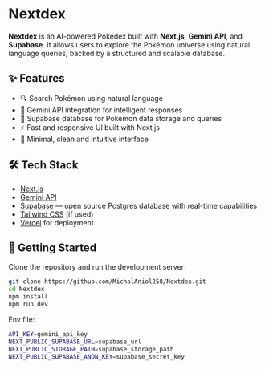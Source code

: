 # Nextdex

**Nextdex** is an AI-powered Pokédex built with **Next.js**, **Gemini API**, and **Supabase**. It allows users to explore the Pokémon universe using natural language queries, backed by a structured and scalable database.

## ✨ Features

- 🔍 Search Pokémon using natural language
- 🤖 Gemini API integration for intelligent responses
- 🧱 Supabase database for Pokémon data storage and queries
- ⚡️ Fast and responsive UI built with Next.js
- 🎨 Minimal, clean and intuitive interface

## 🛠 Tech Stack

- [Next.js](https://nextjs.org/)
- [Gemini API](https://deepmind.google/technologies/gemini/)
- [Supabase](https://supabase.com/) — open source Postgres database with real-time capabilities
- [Tailwind CSS](https://tailwindcss.com/) (if used)
- [Vercel](https://vercel.com/) for deployment

## 🚀 Getting Started

Clone the repository and run the development server:

```bash
git clone https://github.com/MichalAniol258/Nextdex.git
cd Nextdex
npm install
npm run dev
```
Env file:

```bash
API_KEY=gemini_api_key
NEXT_PUBLIC_SUPABASE_URL=supabase_url
NEXT_PUBLIC_STORAGE_PATH=supabase_storage_path
NEXT_PUBLIC_SUPABASE_ANON_KEY=supabase_secret_key
```
